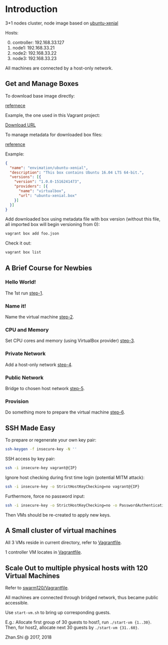 # Introduction

3+1 nodes cluster, node image based on [ubuntu-xenial](https://app.vagrantup.com/envimation/boxes/ubuntu-xenial)

Hosts:

0. controller: 192.168.33.127
1. node1:      192.168.33.21
2. node2:      192.168.33.22
3. node3:      192.168.33.23

All machines are connected by a host-only network.

## Get and Manage Boxes

To download base image directly:

[refernece](https://stackoverflow.com/questions/24958110/download-vagrant-box-from-vagrantcloud-com)

Example, the one used in this Vagrant project:

[Download URL](https://app.vagrantup.com/envimation/boxes/ubuntu-xenial-docker/versions/1.0.0-1516241473/providers/virtualbox.box)

To manage metadata for downloaded box files:

[reference](https://stackoverflow.com/questions/32607741/vagrant-setup-virtualbox-name-with-box-version-from-json-file)

Example:

```json
{
  "name": "envimation/ubuntu-xenial",
  "description": "This box contains Ubuntu 16.04 LTS 64-bit.",
  "versions": [{
    "version": "1.0.0-1516241473",
    "providers": [{
      "name": "virtualbox",
      "url": "ubuntu-xenial.box"
    }]
  }]
}
```

Add downloaded box using metadata file with box version (without this file, all imported box will begin versioning from 0):

```bash
vagrant box add foo.json
```

Check it out:

```bash
vagrant box list
```

## A Brief Course for Newbies

### Hello World!

The 1st run [step-1](course/step-1/README.md).

### Name it!

Name the virtual machine [step-2](course/step-2/README.md).

### CPU and Memory

Set CPU cores and memory (using VirtualBox provider) [step-3](course/step-3/README.md).

### Private Network

Add a host-only network [step-4](course/step-4/README.md).

### Public Network

Bridge to chosen host network [step-5](course/step-5/README.md).

### Provision

Do something more to prepare the virtual machine [step-6](course/step-6/README.md).

## SSH Made Easy

To prepare or regenerate your own key pair:

```bash
ssh-keygen -f insecure-key -N ''
```

SSH access by key pair:

```bash
ssh -i insecure-key vagrant@{IP}
```

Ignore host checking during first time login (potential MITM attack):

```bash
ssh -i insecure-key -o StrictHostKeyChecking=no vagrant@{IP}
```

Furthermore, force no password input:

```bash
ssh -i insecure-key -o StrictHostKeyChecking=no -o PasswordAuthentication=no vagrant@{IP}
```

Then VMs should be re-created to apply new keys.

## A Small cluster of virtual machines

All 3 VMs reside in current directory, refer to [Vagrantfile](./Vagrantfile).

1 controller VM locates in [Vagrantfile](controller/Vagrantfile).

## Scale Out to multiple physical hosts with 120 Virtual Machines

Refer to [swarm120/Vagrantfile](swarm120/Vagrantfile).

All machines are connected through bridged network, thus became public accessible.

Use `start-vm.sh` to bring up corresponding guests.

E.g.: Allocate first group of 30 guests to host1, run `./start-vm {1..30}`. Then, for host2, allocate next 30 guests by `./start-vm {31..60}`.

Zhan.Shi @ 2017, 2018
